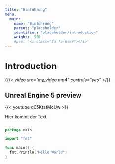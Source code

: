 ```yaml
---
title: "Einführung"
menu:
  main:
    name: "Einführung"
    parent: "placeholder"
    identifier: "placeholder/introduction"
    weight: -930
    #pre: '<i class="fa fa-user"></i>'
---
```


# Introduction

{{/*< video src="my_video.mp4" controls="yes" >*/}}

## Unreal Engine 5 preview

{{< youtube qC5KtatMcUw >}}

Hier kommt der Text

```go

package main

import "fmt"

func main() {
  fmt.Println("Hello World")
}

```
